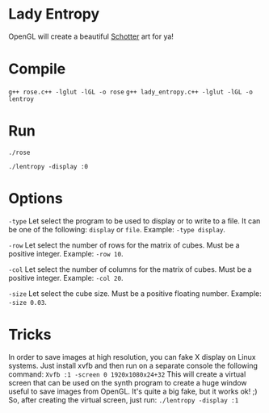 # Lady Entropy
OpenGL will create a beautiful [Schotter](https://collections.vam.ac.uk/item/O221321/schotter-print-nees-georg/) art for ya!

# Compile
```g++ rose.c++ -lglut -lGL -o rose```
```g++ lady_entropy.c++ -lglut -lGL -o lentroy```

# Run
```./rose```

```./lentropy -display :0```

# Options
```-type``` Let select the program to be used to display or to write to a file. It can be one of the following: ```display``` or ```file```.
Example: ```-type display```.

```-row``` Let select the number of rows for the matrix of cubes. Must be a positive integer.
Example: ```-row 10```.

```-col``` Let select the number of columns for the matrix of cubes. Must be a positive integer.
Example: ```-col 20```.

```-size``` Let select the cube size. Must be a positive floating number.
Example: ```-size 0.03```.

# Tricks
In order to save images at high resolution, you can fake X display on Linux systems. Just install xvfb and then run on a separate console the following command:
``` Xvfb :1 -screen 0 1920x1080x24+32 ```
This will create a virtual screen that can be used on the synth program to create a huge window useful to save images from OpenGL. It's quite a big fake, but it works ok! ;)
So, after creating the virtual screen, just run:
```./lentropy -display :1```
